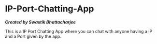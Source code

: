 # IP-Port-Chatting-App

***Created by Swastik Bhattacharjee***

This is a IP Port Chatting App where you can chat with anyone having a IP and a Port given by the app.



